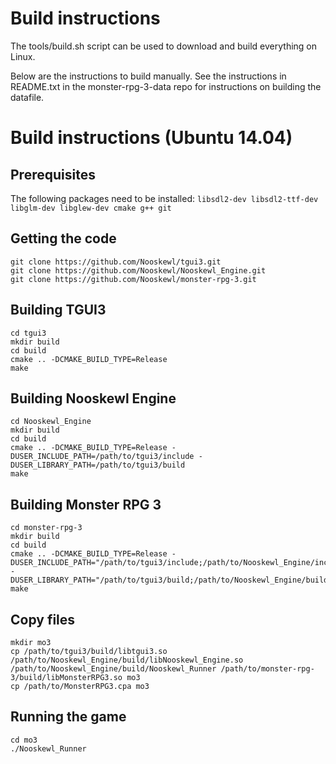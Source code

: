 # Build instructions

The tools/build.sh script can be used to download and build everything on Linux.

Below are the instructions to build manually. See the instructions in README.txt in the monster-rpg-3-data repo for instructions on building the datafile.

# Build instructions (Ubuntu 14.04)

## Prerequisites

The following packages need to be installed: `libsdl2-dev libsdl2-ttf-dev libglm-dev libglew-dev cmake g++ git`

## Getting the code

```
git clone https://github.com/Nooskewl/tgui3.git
git clone https://github.com/Nooskewl/Nooskewl_Engine.git
git clone https://github.com/Nooskewl/monster-rpg-3.git
```

## Building TGUI3

```
cd tgui3
mkdir build
cd build
cmake .. -DCMAKE_BUILD_TYPE=Release
make
```

## Building Nooskewl Engine

```
cd Nooskewl_Engine
mkdir build
cd build
cmake .. -DCMAKE_BUILD_TYPE=Release -DUSER_INCLUDE_PATH=/path/to/tgui3/include -DUSER_LIBRARY_PATH=/path/to/tgui3/build
make
```

## Building Monster RPG 3

```
cd monster-rpg-3
mkdir build
cd build
cmake .. -DCMAKE_BUILD_TYPE=Release -DUSER_INCLUDE_PATH="/path/to/tgui3/include;/path/to/Nooskewl_Engine/include" -DUSER_LIBRARY_PATH="/path/to/tgui3/build;/path/to/Nooskewl_Engine/build"
make
```

## Copy files

```
mkdir mo3
cp /path/to/tgui3/build/libtgui3.so /path/to/Nooskewl_Engine/build/libNooskewl_Engine.so /path/to/Nooskewl_Engine/build/Nooskewl_Runner /path/to/monster-rpg-3/build/libMonsterRPG3.so mo3
cp /path/to/MonsterRPG3.cpa mo3
```

## Running the game

```
cd mo3
./Nooskewl_Runner
```
